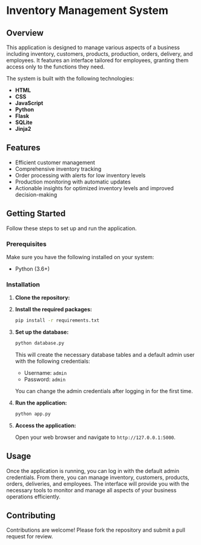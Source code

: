 
# Inventory Management System

## Overview

This application is designed to manage various aspects of a business including inventory, customers, products, production, orders, delivery, and employees. It features an interface tailored for employees, granting them access only to the functions they need. 

The system is built with the following technologies:
- **HTML**
- **CSS**
- **JavaScript**
- **Python**
- **Flask**
- **SQLite**
- **Jinja2**

## Features

- Efficient customer management
- Comprehensive inventory tracking
- Order processing with alerts for low inventory levels
- Production monitoring with automatic updates
- Actionable insights for optimized inventory levels and improved decision-making

## Getting Started

Follow these steps to set up and run the application.

### Prerequisites

Make sure you have the following installed on your system:
- Python (3.6+)

### Installation

1. **Clone the repository:**

2. **Install the required packages:**
   ```bash
   pip install -r requirements.txt
   ```

3. **Set up the database:**
   ```bash
   python database.py
   ```

   This will create the necessary database tables and a default admin user with the following credentials:
   - Username: `admin`
   - Password: `admin`
   
   You can change the admin credentials after logging in for the first time.

4. **Run the application:**
   ```bash
   python app.py
   ```

5. **Access the application:**

   Open your web browser and navigate to `http://127.0.0.1:5000`.

## Usage

Once the application is running, you can log in with the default admin credentials. From there, you can manage inventory, customers, products, orders, deliveries, and employees. The interface will provide you with the necessary tools to monitor and manage all aspects of your business operations efficiently.

## Contributing

Contributions are welcome! Please fork the repository and submit a pull request for review.